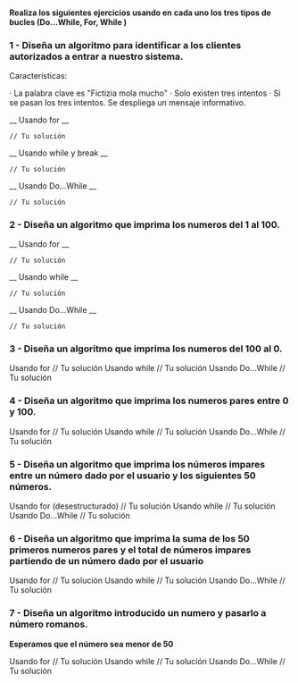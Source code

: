 #### Realiza los siguientes ejercicios usando en cada uno los tres tipos de bucles (Do...While, For, While )

### 1 - Diseña un algoritmo para identificar a los clientes autorizados a entrar a nuestro sistema.

Características:

· La palabra clave es "Fictizia mola mucho"
· Solo existen tres intentos
· Si se pasan los tres intentos. Se despliega un mensaje informativo.

__ Usando for __

    // Tu solución

__ Usando while y break __

    // Tu solución
__ Usando Do...While __

    // Tu solución
### 2 - Diseña un algoritmo que imprima los numeros del 1 al 100.

__ Usando for __

    // Tu solución

__ Usando while __

    // Tu solución

__ Usando Do...While __

    // Tu solución

### 3 - Diseña un algoritmo que imprima los numeros del 100 al 0.

Usando for
    // Tu solución
Usando while
    // Tu solución
Usando Do...While
    // Tu solución
### 4 - Diseña un algoritmo que imprima los numeros pares entre 0 y 100.

Usando for
    // Tu solución
Usando while
    // Tu solución
Usando Do...While
    // Tu solución
### 5 - Diseña un algoritmo que imprima los números impares entre un número dado por el usuario y los siguientes 50 números.

Usando for (desestructurado)
    // Tu solución
Usando while
    // Tu solución
Usando Do...While
    // Tu solución
### 6 - Diseña un algoritmo que imprima la suma de los 50 primeros numeros pares y el total de números impares partiendo de un número dado por el usuario

Usando for
    // Tu solución
Usando while
    // Tu solución
Usando Do...While
    // Tu solución
### 7 - Diseña un algoritmo introducido un numero y pasarlo a número romanos.

__Esperamos que el número sea menor de 50__


Usando for
    // Tu solución
Usando while
    // Tu solución
Usando Do...While
    // Tu solución
